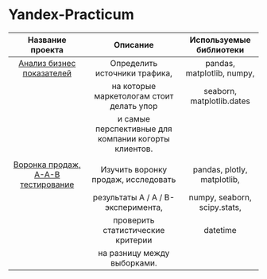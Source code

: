 # Yandex-Practicum


| Название проекта                                  | Описание                                          | Используемые библиотеки     |
|:---------------------------:                      | :---------------------------:                     |:---------------------------:|
| [Анализ бизнес показателей](https://github.com/IvanKuzkokov/Yandex-Practicum/tree/main/%D0%90%D0%BD%D0%B0%D0%BB%D0%B8%D0%B7%20%D0%B1%D0%B8%D0%B7%D0%BD%D0%B5%D1%81%20%D0%BF%D0%BE%D0%BA%D0%B0%D0%B7%D0%B0%D1%82%D0%B5%D0%BB%D0%B5%D0%B9.ipynb)                       | Определить источники трафика,                     | pandas, matplotlib, numpy,  |
|                                                   | на которые маркетологам стоит делать упор         | seaborn, matplotlib.dates   | 
|                                                   | и самые перспективные для компании когорты клиентов.         |                             |
|                                                   |                                                   |                             |
| [Воронка продаж, А-А-В тестирование](https://github.com/IvanKuzkokov/Yandex-Practicum/tree/main/%D0%92%D0%BE%D1%80%D0%BE%D0%BD%D0%BA%D0%B0%20%D0%BF%D1%80%D0%BE%D0%B4%D0%B0%D0%B6%2C%20%D0%90-%D0%90-%D0%92%20%D1%82%D0%B5%D1%81%D1%82%D0%B8%D1%80%D0%BE%D0%B2%D0%B0%D0%BD%D0%B8%D0%B5)            | Изучить воронку продаж, исследовать      | pandas, plotly, matplotlib, |
|                                                   | результаты А / А / В-эксперимента,       | numpy, seaborn, scipy.stats, | 
|                                                   |проверить статистические критерии         | datetime                    |
|                                                   | на разницу между выборками.              |                             |
